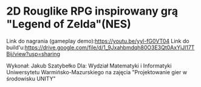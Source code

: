 # 2D Rouglike RPG inspirowany grą "Legend of Zelda"(NES)

Link do nagrania (gameplay demo):https://youtu.be/yyl-fG0VT04
Link do build'u:https://drive.google.com/file/d/1_9Jxahbmdqh80O3E3Qt0AxYjJl17TBij/view?usp=sharing

Wykonał: Jakub Szatybełko
Dla: Wydział Matematyki i Informatyki Uniwersytetu Warmińsko-Mazurskiego na zajęcia "Projektowanie gier w środowisku UNITY"

